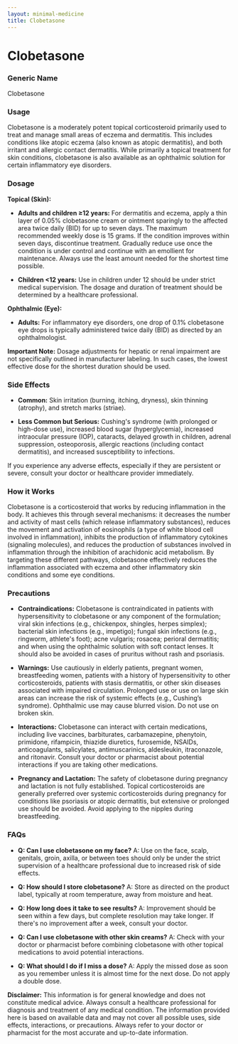 ```yaml
---
layout: minimal-medicine
title: Clobetasone
---
```


# Clobetasone
### Generic Name
Clobetasone

### Usage
Clobetasone is a moderately potent topical corticosteroid primarily used to treat and manage small areas of eczema and dermatitis.  This includes conditions like atopic eczema (also known as atopic dermatitis), and both irritant and allergic contact dermatitis.  While primarily a topical treatment for skin conditions, clobetasone is also available as an ophthalmic solution for certain inflammatory eye disorders.

### Dosage

**Topical (Skin):**

* **Adults and children ≥12 years:**  For dermatitis and eczema, apply a thin layer of 0.05% clobetasone cream or ointment sparingly to the affected area twice daily (BID) for up to seven days.  The maximum recommended weekly dose is 15 grams.  If the condition improves within seven days, discontinue treatment.  Gradually reduce use once the condition is under control and continue with an emollient for maintenance.  Always use the least amount needed for the shortest time possible.

* **Children <12 years:**  Use in children under 12 should be under strict medical supervision.  The dosage and duration of treatment should be determined by a healthcare professional.


**Ophthalmic (Eye):**

* **Adults:** For inflammatory eye disorders, one drop of 0.1% clobetasone eye drops is typically administered twice daily (BID) as directed by an ophthalmologist.


**Important Note:**  Dosage adjustments for hepatic or renal impairment are not specifically outlined in manufacturer labeling.  In such cases, the lowest effective dose for the shortest duration should be used.

### Side Effects

* **Common:**  Skin irritation (burning, itching, dryness), skin thinning (atrophy), and stretch marks (striae).

* **Less Common but Serious:**  Cushing's syndrome (with prolonged or high-dose use), increased blood sugar (hyperglycemia), increased intraocular pressure (IOP), cataracts,  delayed growth in children, adrenal suppression, osteoporosis, allergic reactions (including contact dermatitis), and increased susceptibility to infections.


If you experience any adverse effects, especially if they are persistent or severe, consult your doctor or healthcare provider immediately.

### How it Works

Clobetasone is a corticosteroid that works by reducing inflammation in the body. It achieves this through several mechanisms: it decreases the number and activity of mast cells (which release inflammatory substances), reduces the movement and activation of eosinophils (a type of white blood cell involved in inflammation), inhibits the production of inflammatory cytokines (signaling molecules), and reduces the production of substances involved in inflammation through the inhibition of arachidonic acid metabolism.  By targeting these different pathways, clobetasone effectively reduces the inflammation associated with eczema and other inflammatory skin conditions and some eye conditions.

### Precautions

* **Contraindications:** Clobetasone is contraindicated in patients with hypersensitivity to clobetasone or any component of the formulation; viral skin infections (e.g., chickenpox, shingles, herpes simplex); bacterial skin infections (e.g., impetigo); fungal skin infections (e.g., ringworm, athlete's foot); acne vulgaris; rosacea; perioral dermatitis; and when using the ophthalmic solution with soft contact lenses.  It should also be avoided in cases of pruritus without rash and psoriasis.

* **Warnings:**  Use cautiously in elderly patients, pregnant women, breastfeeding women,  patients with a history of hypersensitivity to other corticosteroids, patients with stasis dermatitis, or other skin diseases associated with impaired circulation.  Prolonged use or use on large skin areas can increase the risk of systemic effects (e.g., Cushing’s syndrome).  Ophthalmic use may cause blurred vision.  Do not use on broken skin.

* **Interactions:** Clobetasone can interact with certain medications, including live vaccines, barbiturates, carbamazepine, phenytoin, primidone, rifampicin, thiazide diuretics, furosemide, NSAIDs, anticoagulants, salicylates, antimuscarinics, aldesleukin, itraconazole, and ritonavir. Consult your doctor or pharmacist about potential interactions if you are taking other medications.

* **Pregnancy and Lactation:** The safety of clobetasone during pregnancy and lactation is not fully established.  Topical corticosteroids are generally preferred over systemic corticosteroids during pregnancy for conditions like psoriasis or atopic dermatitis, but extensive or prolonged use should be avoided.  Avoid applying to the nipples during breastfeeding.

### FAQs

* **Q: Can I use clobetasone on my face?**  A:  Use on the face, scalp, genitals, groin, axilla, or between toes should only be under the strict supervision of a healthcare professional due to increased risk of side effects.

* **Q: How should I store clobetasone?** A: Store as directed on the product label, typically at room temperature, away from moisture and heat.

* **Q: How long does it take to see results?** A: Improvement should be seen within a few days, but complete resolution may take longer.  If there's no improvement after a week, consult your doctor.

* **Q: Can I use clobetasone with other skin creams?** A:  Check with your doctor or pharmacist before combining clobetasone with other topical medications to avoid potential interactions.

* **Q: What should I do if I miss a dose?** A: Apply the missed dose as soon as you remember unless it is almost time for the next dose.  Do not apply a double dose.


**Disclaimer:** This information is for general knowledge and does not constitute medical advice.  Always consult a healthcare professional for diagnosis and treatment of any medical condition.  The information provided here is based on available data and may not cover all possible uses, side effects, interactions, or precautions.  Always refer to your doctor or pharmacist for the most accurate and up-to-date information.
